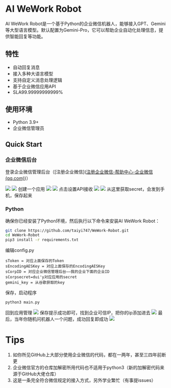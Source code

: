# AI WeWork Robot

AI WeWork Robot是一个基于Python的企业微信机器人，能够接入GPT、Gemini等大型语言模型。默认配置为Gemini-Pro，它可以帮助企业自动化处理信息，提供智能回复等功能。

## 特性

- 自动回复消息
- 接入多种大语言模型
- 支持自定义消息处理逻辑
- 基于企业微信应用API
- SLA99.99999999999%

## 使用环境

- Python 3.9+
- 企业微信管理员

## Quick Start

### 企业微信后台

登录企业微信管理后台（[注册企业微信]([注册企业微信-帮助中心-企业微信 (qq.com)](https://open.work.weixin.qq.com/help2/pc/15422))）

![](https://ooo.0x0.ooo/2024/01/13/OvMqRb.png)
![](https://ooo.0x0.ooo/2024/01/13/OvM59l.png)
创建一个应用
![](https://ooo.0x0.ooo/2024/01/13/OvMWds.png)
![](https://ooo.0x0.ooo/2024/01/13/OvMoFP.png)
点击设置API接收
![](https://ooo.0x0.ooo/2024/01/13/OvMkaK.png)
![](https://ooo.0x0.ooo/2024/01/13/OvMLeI.png)
从这里获取secret，会发到手机，保存起来
### Python
确保你已经安装了Python环境，然后执行以下命令来安装AI WeWork Robot：

```bash
git clone https://github.com/taiyi747/WeWork-Robot.git
cd WeWork-Robot
pip3 install -r requirements.txt
```
编辑config.py
```
sToken = 对应上面保存的Token
sEncodingAESKey = 对应上面保存的EncodingAESKey
sCorpID = 对应企业微信管理后台——我的企业下面的企业ID
sCorpsecret=dui'y对应应用的secret
gemini_key = 从谷歌获取的key
```
保存，启动程序
```bash
python3 main.py
```
回到应用管理
![](https://ooo.0x0.ooo/2024/01/13/OvMEGD.png)
保存提示成功即可，找到企业可信IP，把你的ip添加进去
![](https://ooo.0x0.ooo/2024/01/13/OvMUyB.png)
最后，当年你随机问机器人一个问题，成功回复即成功
![](https://ooo.0x0.ooo/2024/01/13/OvMG3F.png)

# Tips
1. 如你所见GitHub上大部分使用企业微信的代码，都在一两年，甚至三四年前断更
2. 企业微信官方的仓库加解密所用代码也不适用于python3（新的加解密代码来源于GitHub大佬仓库）
3. 这是一条完全符合微信规定的接入方式，另外学业繁忙（有事提issues）

